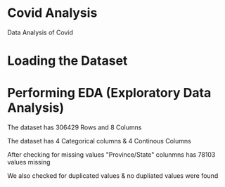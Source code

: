 # Covid Analysis
Data Analysis of Covid 

# Loading the Dataset

# Performing EDA (Exploratory Data Analysis)
The dataset has 306429 Rows and 8 Columns

The dataset has 4 Categorical columns & 4 Continous Columns

After checking for missing values "Province/State" colunmns has 78103 values missing 

We also checked for duplicated values & no dupliated values were found 


